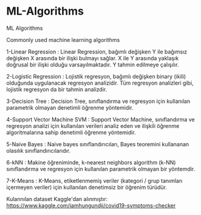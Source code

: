 # ML-Algorithms
ML Algorithms

Commonly used machine learning algorithms

1-Linear Regression : Linear Regression,  bağımlı değişken Y ile  bağımsız değişken X arasında bir ilişki bulmayı sağlar. X ile Y arasında yaklaşık doğrusal bir ilişki olduğu varsayılmaktadır. Y tahmin edilmeye çalışılır.

2-Logistic Regression : Lojistik regresyon, bağımlı değişken binary (ikili) olduğunda uygulanacak regresyon analizidir. Tüm regresyon analizleri gibi, lojistik regresyon da bir  tahmin analizdir.

3-Decision Tree : Decision Tree, sınıflandırma ve regresyon için kullanılan parametrik olmayan denetimli öğrenme yöntemidir.

4-Support Vector Machine SVM :  Support Vector Machine, sınıflandırma ve regresyon analizi için kullanılan verileri analiz eden ve  ilişkili öğrenme algoritmalarına sahip denetimli öğrenme yöntemidir.

5-Naive Bayes : Naive bayes  sınıflandırıcıları, Bayes teoremini kullananan olasılık sınıflandırıcılarıdır.

6-kNN : Makine öğreniminde,  k-nearest neighbors algorithm (k-NN) sınıflandırma ve regresyon için kullanılan parametrik olmayan bir yöntemdir.

7-K-Means :  K-Means, etiketlenmemiş veriler (kategori / grup tanımları içermeyen veriler) için kullanılan denetimsiz bir öğrenim türüdür.

Kulannılan dataset Kaggle'dan alınmıştır:
https://www.kaggle.com/iamhungundji/covid19-symptoms-checker

